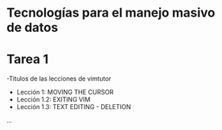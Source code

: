 # Tecnologías para el manejo masivo de datos

# Tarea 1
-Titulos de las lecciones de vimtutor

- Lección 1:  MOVING THE CURSOR
- Lección 1.2: EXITING VIM
- Lección 1.3: TEXT EDITING - DELETION

...


